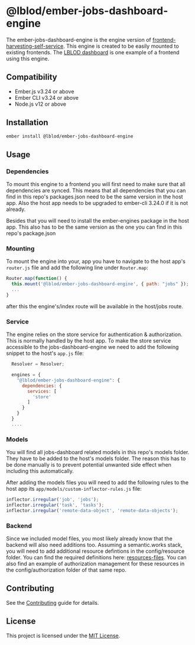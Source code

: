 # @lblod/ember-jobs-dashboard-engine

The ember-jobs-dashboard-engine is the engine version of [frontend-harvesting-self-service](https://github.com/lblod/frontend-harvesting-self-service). This engine is created to be easily mounted to existing frontends. The [LBLOD dashboard](https://github.com/lblod/frontend-dashboard) is one example of a frontend using this engine.


## Compatibility

* Ember.js v3.24 or above
* Ember CLI v3.24 or above
* Node.js v12 or above


## Installation

```bash
ember install @lblod/ember-jobs-dashboard-engine
```


## Usage

### Dependencies

To mount this engine to a frontend you will first need to make sure that all dependencies are synced. This means that all dependencies that you can find in this repo's packages.json need to be the same version in the host app. Also the host app needs to be upgraded to ember-cli 3.24.0 if it is not already.

Besides that you will need to install the ember-engines package in the host app. This also has to be the same version as the one you can find in this repo's package.json

### Mounting

To mount the engine into your, app you have to navigate to the host app's `router.js` file and add the following line under `Router.map`:

```javascript
Router.map(function() {
  this.mount('@lblod/ember-jobs-dashboard-engine', { path: "jobs" });
  ...
}
```
after this the engine's/index route will be available in the host/jobs route. 

### Service

The engine relies on the store service for authentication & authorization. This is normally handled by the host app. To make the store service accessible to the jobs-dashboard-engine we need to add the following snippet to the host's `app.js` file:

```javascript
  Resolver = Resolver;

  engines = {
    "@lblod/ember-jobs-dashboard-engine": {
      dependencies: {
        services: [
          'store'
        ]
      }
    }
  }
  ....
```

### Models

You will find all jobs-dashboard related models in this repo's models folder. They have to be added to the host's models folder. The reason this has to be done manually is to prevent potential unwanted side effect when including this automatically.

After adding the models files you will need to add the following rules to the host app its `app/models/custom-inflector-rules.js` file:

```javascript
inflector.irregular('job', 'jobs');
inflector.irregular('task', 'tasks');
inflector.irregular('remote-data-object', 'remote-data-objects');
```

### Backend

Since we included model files, you most likely already know that the backend will also need additions too. Assuming a semantic.works stack, you will need to add additional resource defintions in the config/resource folder. You can find the required definitions here: [resources-files](https://github.com/lblod/app-lblod-harvester/tree/master/config/resources). You can also find an example of authorization management for these resources in the config/authorization folder of that same repo.


## Contributing

See the [Contributing](CONTRIBUTING.md) guide for details.


## License

This project is licensed under the [MIT License](LICENSE.md).
